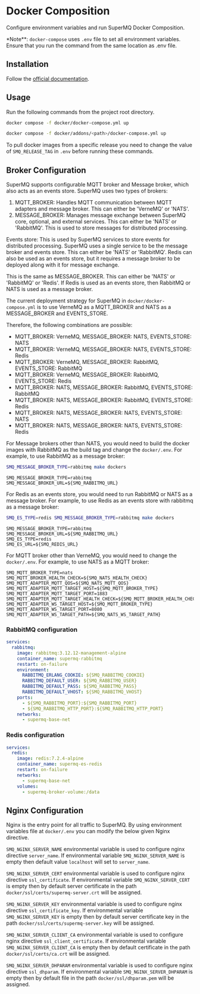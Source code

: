 # Docker Composition

Configure environment variables and run SuperMQ Docker Composition.

\*Note\*\*: `docker-compose` uses `.env` file to set all environment variables. Ensure that you run the command from the same location as .env file.

## Installation

Follow the [official documentation](https://docs.docker.com/compose/install/).

## Usage

Run the following commands from the project root directory.

```bash
docker compose -f docker/docker-compose.yml up
```

```bash
docker compose -f docker/addons/<path>/docker-compose.yml up
```

To pull docker images from a specific release you need to change the value of `SMQ_RELEASE_TAG` in `.env` before running these commands.

## Broker Configuration

SuperMQ supports configurable MQTT broker and Message broker, which also acts as an events store. SuperMQ uses two types of brokers:

1. MQTT_BROKER: Handles MQTT communication between MQTT adapters and message broker. This can either be 'VerneMQ' or 'NATS'.
2. MESSAGE_BROKER: Manages message exchange between SuperMQ core, optional, and external services. This can either be 'NATS' or 'RabbitMQ'. This is used to store messages for distributed processing.

Events store: This is used by SuperMQ services to store events for distributed processing. SuperMQ uses a single service to be the message broker and events store. This can either be 'NATS' or 'RabbitMQ'. Redis can also be used as an events store, but it requires a message broker to be deployed along with it for message exchange.

This is the same as MESSAGE_BROKER. This can either be 'NATS' or 'RabbitMQ' or 'Redis'.  If Redis is used as an events store, then RabbitMQ or NATS is used as a message broker.

The current deployment strategy for SuperMQ in `docker/docker-compose.yml` is to use VerneMQ as a MQTT_BROKER and NATS as a MESSAGE_BROKER and EVENTS_STORE.

Therefore, the following combinations are possible:

- MQTT_BROKER: VerneMQ, MESSAGE_BROKER: NATS, EVENTS_STORE: NATS
- MQTT_BROKER: VerneMQ, MESSAGE_BROKER: NATS, EVENTS_STORE: Redis
- MQTT_BROKER: VerneMQ, MESSAGE_BROKER: RabbitMQ, EVENTS_STORE: RabbitMQ
- MQTT_BROKER: VerneMQ, MESSAGE_BROKER: RabbitMQ, EVENTS_STORE: Redis
- MQTT_BROKER: NATS, MESSAGE_BROKER: RabbitMQ, EVENTS_STORE: RabbitMQ
- MQTT_BROKER: NATS, MESSAGE_BROKER: RabbitMQ, EVENTS_STORE: Redis
- MQTT_BROKER: NATS, MESSAGE_BROKER: NATS, EVENTS_STORE: NATS
- MQTT_BROKER: NATS, MESSAGE_BROKER: NATS, EVENTS_STORE: Redis

For Message brokers other than NATS, you would need to build the docker images with RabbitMQ as the build tag and change the `docker/.env`. For example, to use RabbitMQ as a message broker:

```bash
SMQ_MESSAGE_BROKER_TYPE=rabbitmq make dockers
```

```env
SMQ_MESSAGE_BROKER_TYPE=rabbitmq
SMQ_MESSAGE_BROKER_URL=${SMQ_RABBITMQ_URL}
```

For Redis as an events store, you would need to run RabbitMQ or NATS as a message broker. For example, to use Redis as an events store with rabbitmq as a message broker:

```bash
SMQ_ES_TYPE=redis SMQ_MESSAGE_BROKER_TYPE=rabbitmq make dockers
```

```env
SMQ_MESSAGE_BROKER_TYPE=rabbitmq
SMQ_MESSAGE_BROKER_URL=${SMQ_RABBITMQ_URL}
SMQ_ES_TYPE=redis
SMQ_ES_URL=${SMQ_REDIS_URL}
```

For MQTT broker other than VerneMQ, you would need to change the `docker/.env`. For example, to use NATS as a MQTT broker:

```env
SMQ_MQTT_BROKER_TYPE=nats
SMQ_MQTT_BROKER_HEALTH_CHECK=${SMQ_NATS_HEALTH_CHECK}
SMQ_MQTT_ADAPTER_MQTT_QOS=${SMQ_NATS_MQTT_QOS}
SMQ_MQTT_ADAPTER_MQTT_TARGET_HOST=${SMQ_MQTT_BROKER_TYPE}
SMQ_MQTT_ADAPTER_MQTT_TARGET_PORT=1883
SMQ_MQTT_ADAPTER_MQTT_TARGET_HEALTH_CHECK=${SMQ_MQTT_BROKER_HEALTH_CHECK}
SMQ_MQTT_ADAPTER_WS_TARGET_HOST=${SMQ_MQTT_BROKER_TYPE}
SMQ_MQTT_ADAPTER_WS_TARGET_PORT=8080
SMQ_MQTT_ADAPTER_WS_TARGET_PATH=${SMQ_NATS_WS_TARGET_PATH}
```

### RabbitMQ configuration

```yaml
services:
  rabbitmq:
    image: rabbitmq:3.12.12-management-alpine
    container_name: supermq-rabbitmq
    restart: on-failure
    environment:
      RABBITMQ_ERLANG_COOKIE: ${SMQ_RABBITMQ_COOKIE}
      RABBITMQ_DEFAULT_USER: ${SMQ_RABBITMQ_USER}
      RABBITMQ_DEFAULT_PASS: ${SMQ_RABBITMQ_PASS}
      RABBITMQ_DEFAULT_VHOST: ${SMQ_RABBITMQ_VHOST}
    ports:
      - ${SMQ_RABBITMQ_PORT}:${SMQ_RABBITMQ_PORT}
      - ${SMQ_RABBITMQ_HTTP_PORT}:${SMQ_RABBITMQ_HTTP_PORT}
    networks:
      - supermq-base-net
```

### Redis configuration

```yaml
services:
  redis:
    image: redis:7.2.4-alpine
    container_name: supermq-es-redis
    restart: on-failure
    networks:
      - supermq-base-net
    volumes:
      - supermq-broker-volume:/data
```

## Nginx Configuration

Nginx is the entry point for all traffic to SuperMQ.
By using environment variables file at `docker/.env` you can modify the below given Nginx directive.

`SMQ_NGINX_SERVER_NAME` environmental variable is used to configure nginx directive `server_name`. If environmental variable `SMQ_NGINX_SERVER_NAME` is empty then default value `localhost` will set to `server_name`.

`SMQ_NGINX_SERVER_CERT` environmental variable is used to configure nginx directive `ssl_certificate`. If environmental variable `SMQ_NGINX_SERVER_CERT` is empty then by default server certificate in the path `docker/ssl/certs/supermq-server.crt`  will be assigned.

`SMQ_NGINX_SERVER_KEY` environmental variable is used to configure nginx directive `ssl_certificate_key`. If environmental variable `SMQ_NGINX_SERVER_KEY` is empty then by default server certificate key in the path `docker/ssl/certs/supermq-server.key`  will be assigned.

`SMQ_NGINX_SERVER_CLIENT_CA` environmental variable is used to configure nginx directive `ssl_client_certificate`. If environmental variable `SMQ_NGINX_SERVER_CLIENT_CA` is empty then by default certificate in the path `docker/ssl/certs/ca.crt` will be assigned.

`SMQ_NGINX_SERVER_DHPARAM` environmental variable is used to configure nginx directive `ssl_dhparam`. If environmental variable `SMQ_NGINX_SERVER_DHPARAM` is empty then by default file in the path `docker/ssl/dhparam.pem` will be assigned.

